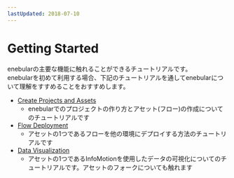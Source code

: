 ```yaml
---
lastUpdated: 2018-07-10
---
```


# Getting Started

enebularの主要な機能に触れることができるチュートリアルです。  
enebularを初めて利用する場合、下記のチュートリアルを通してenebularについて理解をすすめることをおすすめします。

- [Create Projects and Assets](./CreateProjects.md)
  - enebularでのプロジェクトの作り方とアセット(フロー)の作成についてのチュートリアルです
- [Flow Deployment](./FlowDeployment.md)
  - アセットの1つであるフローを他の環境にデプロイする方法のチュートリアルです
- [Data Visualization](./DataVisualization.md)
  - アセットの1つであるInfoMotionを使用したデータの可視化についてのチュートリアルです。アセットのフォークについても触れます
